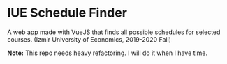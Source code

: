 # IUE Schedule Finder
A web app made with VueJS that finds all possible schedules for selected courses. (Izmir University of Economics, 2019-2020 Fall)

**Note:** This repo needs heavy refactoring. I will do it when I have time.

